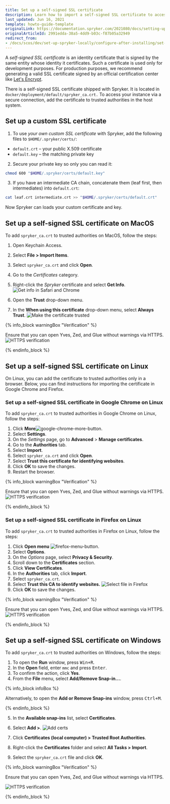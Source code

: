 ```yaml
---
title: Set up a self-signed SSL certificate
description: Learn how to import a self-signed SSL certificate to access your instance via a secure connection.
last_updated: Jun 16, 2021
template: howto-guide-template
originalLink: https://documentation.spryker.com/2021080/docs/setting-up-a-self-signed-ssl-certificate
originalArticleId: 2991edda-38a5-4dd9-b03c-f87b05a32949
redirect_from:
- /docs/scos/dev/set-up-spryker-locally/configure-after-installing/set-up-a-self-signed-ssl-certificate.html
---
```



A *self-signed SSL certificate* is an identity certificate that is signed by the same entity whose identity it certificates. Such a certificate is used only for development purposes. For production purposes, we recommend generating a valid SSL certificate signed by an official certification center like [Let's Encrypt](https://letsencrypt.org/).

There is a self-signed SSL certificate shipped with Spryker. It is located in `docker/deployment/default/spryker_ca.crt.` To access your instance via a secure connection, add the certificate to trusted authorities in the host system.

## Set up a custom SSL certificate

1. To use *your own custom SSL certificate* with Spryker, add the following files to `$HOME/.spryker/certs/`:

- `default.crt` – your public X.509 certificate
- `default.key` – the matching private key

2. Secure your private key so only you can read it:

```bash
chmod 600 "$HOME/.spryker/certs/default.key"
```

3. If you have an intermediate CA chain, concatenate them (leaf first, then intermediates) into `default.crt`:

```bash
cat leaf.crt intermediate.crt >> "$HOME/.spryker/certs/default.crt"
```

Now Spryker can loads your custom certificate and key.


## Set up a self-signed SSL certificate on MacOS

To add `spryker_ca.crt` to trusted authorities on MacOS, follow the steps:

1. Open Keychain Access.
2. Select **File&nbsp;<span aria-label="and then">></span> Import Items**.
3. Select `spryker_ca.crt` and click **Open**.
4. Go to the *Certificates* category.
5. Right-click the *Spryker* certificate and select **Get Info**.
![Get info in Safari and Chrome](https://spryker.s3.eu-central-1.amazonaws.com/docs/Tutorials/HowTos/Docker+HowTos/HowTo+Install+Self-Signed+SSL+Certificates/get-info.png)

6. Open the **Trust** drop-down menu.
7. In the **When using this certificate** drop-down menu, select **Always Trust**.
![Make the certificate trusted](https://spryker.s3.eu-central-1.amazonaws.com/docs/Tutorials/HowTos/Docker+HowTos/HowTo+Install+Self-Signed+SSL+Certificates/always-trust.png)

{% info_block warningBox "Verification" %}

Ensure that you can open Yves, Zed, and Glue without warnings via HTTPS.
![HTTPS verification](https://spryker.s3.eu-central-1.amazonaws.com/docs/Tutorials/HowTos/Docker+HowTos/HowTo+Install+Self-Signed+SSL+Certificates/https-verification.png)

{% endinfo_block %}

## Set up a self-signed SSL certificate on Linux

On Linux, you can add the certificate to trusted authorities only in a browser. Below, you can find instructions for importing the certificate in Google Chrome and Firefox.

### Set up a self-signed SSL certificate in Google Chrome on Linux

To add `spryker_ca.crt` to trusted authorities in Google Chrome on Linux, follow the steps:

1. Click **More**![google-chrome-more-button](https://spryker.s3.eu-central-1.amazonaws.com/docs/Tutorials/HowTos/Docker+HowTos/HowTo+Install+Self-Signed+SSL+Certificates/chrome-more-button.png).
2. Select **Settings**.
3. On the *Settings* page, go to **Advanced** > **Manage certificates**.
4. Go to the **Authorities** tab.
5. Select **Import**.
6. Select `spryker_ca.crt` and click **Open**.
7. Select **Trust this certificate for identifying websites**.
8. Click **OK** to save the changes.
9. Restart the browser.

{% info_block warningBox "Verification" %}

Ensure that you can open Yves, Zed, and Glue without warnings via HTTPS.
![HTTPS verification](https://spryker.s3.eu-central-1.amazonaws.com/docs/Tutorials/HowTos/Docker+HowTos/HowTo+Install+Self-Signed+SSL+Certificates/https-verification.png)

{% endinfo_block %}

### Set up a self-signed SSL certificate in Firefox on Linux

To add `spryker_ca.crt` to trusted authorities in Firefox on Linux, follow the steps:

1. Click **Open menu** ![firefox-menu-button](https://spryker.s3.eu-central-1.amazonaws.com/docs/Tutorials/HowTos/Docker+HowTos/HowTo+Install+Self-Signed+SSL+Certificates/firefox-menu-button.png).
2. Select **Options**.
3. On the *Options* page, select **Privacy & Security**.
4. Scroll down to the **Certificates** section.
5. Click **View Certificates**.
6. In the **Authorities** tab, click **Import**.
7. Select `spryker_ca.crt`.
8. Select **Trust this CA to identify websites.**
![Select file in Firefox](https://spryker.s3.eu-central-1.amazonaws.com/docs/Tutorials/HowTos/Docker+HowTos/HowTo+Install+Self-Signed+SSL+Certificates/select-file.png)
9. Click **OK** to save the changes.

{% info_block warningBox "Verification" %}

Ensure that you can open Yves, Zed, and Glue without warnings via HTTPS.
![HTTPS verification](https://spryker.s3.eu-central-1.amazonaws.com/docs/Tutorials/HowTos/Docker+HowTos/HowTo+Install+Self-Signed+SSL+Certificates/https-verification.png)

{% endinfo_block %}


## Set up a self-signed SSL certificate on Windows

To add `spryker_ca.crt` to trusted authorities on Windows, follow the steps:

1. To open the **Run** window, press <kbd>Win+R</kbd>.
2. In the **Open** field, enter `mmc` and press <kbd>Enter</kbd>.
3. To confirm the action, click **Yes**.
4. From the **File** menu, select **Add/Remove Snap-in...**.

{% info_block infoBox %}

Alternatively, to open the **Add or Remove Snap-ins** window, press <kbd>Ctrl+M</kbd>.

{% endinfo_block %}

5. In the **Available snap-ins** list, select **Certificates**.
6. Select **Add >**.
![Add certs](https://spryker.s3.eu-central-1.amazonaws.com/docs/Tutorials/HowTos/Docker+HowTos/HowTo+Install+Self-Signed+SSL+Certificates/add-certs.png)

7. Click **Certificates (local computer)&nbsp;<span aria-label="and then">></span> Trusted Root Authorities**.
8. Right-click the **Certificates** folder and select **All Tasks&nbsp;<span aria-label="and then">></span> Import**.
9. Select the `spryker_ca.crt` file and click **OK**.

{% info_block warningBox "Verification" %}

Ensure that you can open Yves, Zed, and Glue without warnings via HTTPS.

![HTTPS verification](https://spryker.s3.eu-central-1.amazonaws.com/docs/Tutorials/HowTos/Docker+HowTos/HowTo+Install+Self-Signed+SSL+Certificates/https-verification.png)

{% endinfo_block %}
